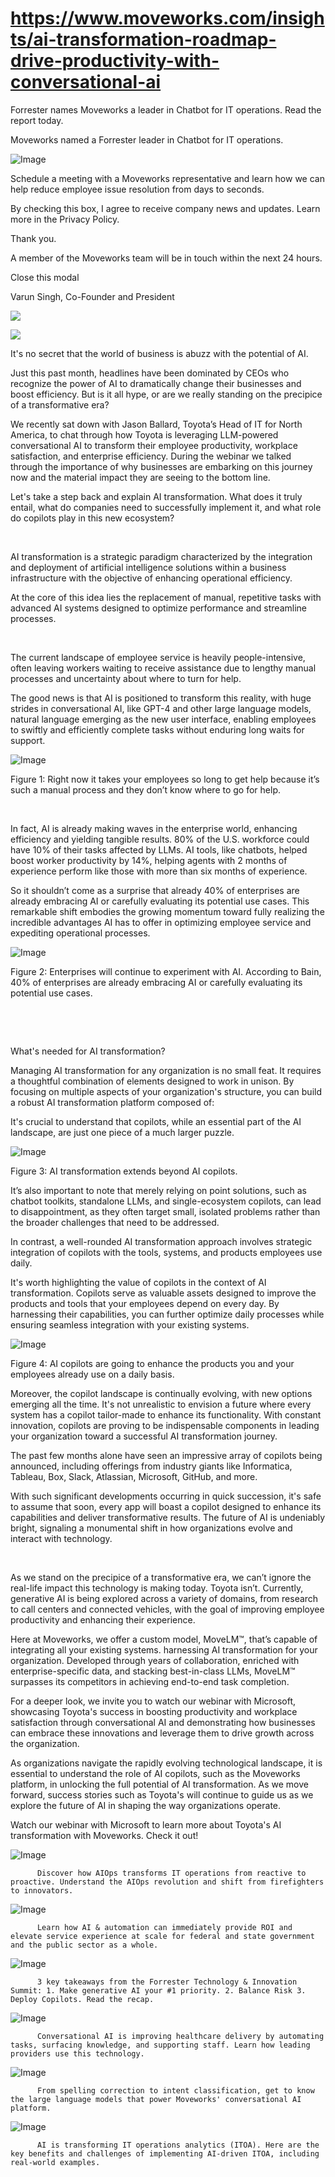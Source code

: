 # https://www.moveworks.com/insights/ai-transformation-roadmap-drive-productivity-with-conversational-ai

Forrester names Moveworks a leader in Chatbot for IT operations. Read the report today.

Moveworks named a Forrester leader in Chatbot for IT operations. 

![Image](https://www.moveworks.com/hubfs/img/site/qr-demo.png)

Schedule a meeting with a Moveworks representative and learn how we can help reduce employee issue resolution from days to seconds.

By checking this box, I agree to receive company news and updates. Learn more in the Privacy Policy.

Thank you.

A member of the Moveworks team will be in touch within the next 24 hours.



  Close this modal
  



Varun Singh, Co-Founder and President


![](https://www.moveworks.com/hubfs/ai-transformation-featured-image-final-1.png)

![](https://www.moveworks.com/hubfs/ai-transformation-featured-image-final-1.png)

It's no secret that the world of business is abuzz with the potential of AI. 

Just this past month, headlines have been dominated by CEOs who recognize the power of AI to dramatically change their businesses and boost efficiency. But is it all hype, or are we really standing on the precipice of a transformative era?

We recently sat down with Jason Ballard, Toyota’s Head of IT for North America, to chat through how Toyota is leveraging LLM-powered conversational AI to transform their employee productivity, workplace satisfaction, and enterprise efficiency. During the webinar we talked through the importance of why businesses are embarking on this journey now and the material impact they are seeing to the bottom line.

Let's take a step back and explain AI transformation. What does it truly entail, what do companies need to successfully implement it, and what role do copilots play in this new ecosystem? 

 

AI transformation is a strategic paradigm characterized by the integration and deployment of artificial intelligence solutions within a business infrastructure with the objective of enhancing operational efficiency.

At the core of this idea lies the replacement of manual, repetitive tasks with advanced AI systems designed to optimize performance and streamline processes. 

 

The current landscape of employee service is heavily people-intensive, often leaving workers waiting to receive assistance due to lengthy manual processes and uncertainty about where to turn for help. 

The good news is that AI is positioned to transform this reality, with huge strides in conversational AI, like GPT-4 and other large language models, natural language emerging as the new user interface, enabling employees to swiftly and efficiently complete tasks without enduring long waits for support.



![Image](https://www.moveworks.com/hubfs/image-png-Jul-05-2023-09-18-37-4617-PM.png)

Figure 1: Right now it takes your employees so long to get help because it’s such a manual process and they don’t know where to go for help.

 

In fact, AI is already making waves in the enterprise world, enhancing efficiency and yielding tangible results. 80% of the U.S. workforce could have 10% of their tasks affected by LLMs. AI tools, like chatbots, helped boost worker productivity by 14%, helping agents with 2 months of experience perform like those with more than six months of experience. 

So it shouldn’t come as a surprise that already 40% of enterprises are already embracing AI or carefully evaluating its potential use cases. This remarkable shift embodies the growing momentum toward fully realizing the incredible advantages AI has to offer in optimizing employee service and expediting operational processes.



![Image](https://www.moveworks.com/hubfs/image-png-Jul-05-2023-09-20-13-0265-PM.png)

Figure 2: Enterprises will continue to experiment with AI. According to Bain, 40% of enterprises are already embracing AI or carefully evaluating its potential use cases.

 

 

What's needed for AI transformation?

Managing AI transformation for any organization is no small feat. It requires a thoughtful combination of elements designed to work in unison. By focusing on multiple aspects of your organization's structure, you can build a robust AI transformation platform composed of: 

It's crucial to understand that copilots, while an essential part of the AI landscape, are just one piece of a much larger puzzle. 



![Image](https://www.moveworks.com/hubfs/image-png-Jul-05-2023-09-21-53-7512-PM.png)

Figure 3: AI transformation extends beyond AI copilots.

It’s also important to note that merely relying on point solutions, such as chatbot toolkits, standalone LLMs, and single-ecosystem copilots, can lead to disappointment, as they often target small, isolated problems rather than the broader challenges that need to be addressed. 

In contrast, a well-rounded AI transformation approach involves strategic integration of copilots with the tools, systems, and products employees use daily. 

It's worth highlighting the value of copilots in the context of AI transformation. Copilots serve as valuable assets designed to improve the products and tools that your employees depend on every day. By harnessing their capabilities, you can further optimize daily processes while ensuring seamless integration with your existing systems.



![Image](https://www.moveworks.com/hubfs/image-png-Jul-05-2023-09-26-40-1038-PM.png)

Figure 4: AI copilots are going to enhance the products you and your employees already use on a daily basis.

Moreover, the copilot landscape is continually evolving, with new options emerging all the time. It's not unrealistic to envision a future where every system has a copilot tailor-made to enhance its functionality. With constant innovation, copilots are proving to be indispensable components in leading your organization toward a successful AI transformation journey.

The past few months alone have seen an impressive array of copilots being announced, including offerings from industry giants like Informatica, Tableau, Box, Slack, Atlassian, Microsoft, GitHub, and more. 

With such significant developments occurring in quick succession, it's safe to assume that soon, every app will boast a copilot designed to enhance its capabilities and deliver transformative results. The future of AI is undeniably bright, signaling a monumental shift in how organizations evolve and interact with technology.

 

As we stand on the precipice of a transformative era, we can’t ignore the real-life impact this technology is making today. Toyota isn’t. Currently, generative AI is being explored across a variety of domains, from research to call centers and connected vehicles, with the goal of improving employee productivity and enhancing their experience.

Here at Moveworks, we offer a custom model, MoveLM™, that’s capable of integrating all your existing systems. harnessing AI transformation for your organization. Developed through years of collaboration, enriched with enterprise-specific data, and stacking best-in-class LLMs, MoveLM™ surpasses its competitors in achieving end-to-end task completion. 

For a deeper look, we invite you to watch our webinar with Microsoft, showcasing Toyota's success in boosting productivity and workplace satisfaction through conversational AI and demonstrating how businesses can embrace these innovations and leverage them to drive growth across the organization. 

As organizations navigate the rapidly evolving technological landscape, it is essential to understand the role of AI copilots, such as the Moveworks platform, in unlocking the full potential of AI transformation. As we move forward, success stories such as Toyota's will continue to guide us as we explore the future of AI in shaping the way organizations operate.

Watch our webinar with Microsoft to learn more about Toyota's AI transformation with Moveworks. Check it out!

![Image](https://www.moveworks.com/hs-fs/hubfs/AIOps-featured-image.png?length=50&name=AIOps-featured-image.png)


          Discover how AIOps transforms IT operations from reactive to proactive. Understand the AIOps revolution and shift from firefighters to innovators.
        

![Image](https://www.moveworks.com/hs-fs/hubfs/Public-Sector-Convo-AI.png?length=50&name=Public-Sector-Convo-AI.png)


          Learn how AI & automation can immediately provide ROI and elevate service experience at scale for federal and state government and the public sector as a whole.
        

![Image](https://www.moveworks.com/hs-fs/hubfs/Forrester%20T%26I%20%281%29.png?length=50&name=Forrester%20T&I%20%281%29.png)


          3 key takeaways from the Forrester Technology & Innovation Summit: 1. Make generative AI your #1 priority. 2. Balance Risk 3. Deploy Copilots. Read the recap.
        

![Image](https://www.moveworks.com/hs-fs/hubfs/healthcare-test.png?length=50&name=healthcare-test.png)


          Conversational AI is improving healthcare delivery by automating tasks, surfacing knowledge, and supporting staff. Learn how leading providers use this technology.
        

![Image](https://www.moveworks.com/hs-fs/hubfs/Moveworks_LLM_Feature.png?length=50&name=Moveworks_LLM_Feature.png)


          From spelling correction to intent classification, get to know the large language models that power Moveworks' conversational AI platform.
        

![Image](https://www.moveworks.com/hs-fs/hubfs/ITOA_feature.png?length=50&name=ITOA_feature.png)


          AI is transforming IT operations analytics (ITOA). Here are the key benefits and challenges of implementing AI-driven ITOA, including real-world examples.
        


